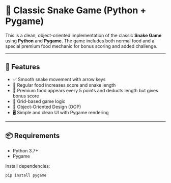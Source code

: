 # 🐍 Classic Snake Game (Python + Pygame)

This is a clean, object-oriented implementation of the classic **Snake Game** using **Python** and **Pygame**. The game includes both normal food and a special premium food mechanic for bonus scoring and added challenge.

---

## 🚀 Features

- ✅ Smooth snake movement with arrow keys  
- 🍎 Regular food increases score and snake length  
- 💎 Premium food appears every 5 points and deducts length but gives bonus score  
- 🔁 Grid-based game logic  
- 🧠 Object-Oriented Design (OOP)  
- 🖥️ Simple and clean UI with Pygame rendering  

---

## 📦 Requirements

- Python 3.7+
- Pygame

Install dependencies:

```bash
pip install pygame
